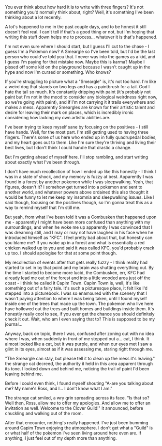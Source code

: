 You ever think about how hard it is to write with three fingers? It's not something you'd normally think about, right? Well, it's something I've been thinking about a lot recently.

A lot's happened to me in the past couple days, and to be honest it still doesn't feel real. I can't tell if that's a good thing or not, but I'm hoping that writing this stuff down helps me to process... whatever it is that's happened.

I'm not even sure where I should start, but I guess I'll cut to the chase - I guess I'm a Pokemon now? A Smeargle so I've been told, but I'd be the last person who could've told you that. I never was into the games as a kid, and I guess I'm paying for that mistake now. Maybe this is karma? Maybe I pissed off some kid on the playground because I wasn't caught up in the hype and now I'm cursed or something. Who knows?

If you're struggling to picture what a "Smeargle" is, it's not too hard. I'm like a weird dog that stands on two legs and has a paintbrush for a tail. God I hate the tail so much. It's constantly dripping with paint (it's probably not paint but I'm not in the mood to consider any biological weirdness right now, so we're going with paint), and if I'm not carrying it it trails everywhere and makes a mess. Apparently Smeargles are known for their artistic talent and desire for leaving their mark on places, which is incredibly ironic considering how lacking my own artistic abilities are.

I've been trying to keep myself sane by focusing on the positives - I still have hands. Well, for the most part. I'm still getting used to having three fingers. There's some of us here who ended up in fully quadrupedal bodies, and my heart goes out to them. Like I'm sure they're thriving and living their best lives, but I don't think I could handle that drastic a change.

But I'm getting ahead of myself here. I'll stop rambling, and start writing about exactly what I've been through.

I don't have much recollection of how I ended up like this honestly - I think I was in a state of shock, and my memory is fuzzy at best. Apparently I was found in a forest by another pokemon while I was sleepwalking. Yeah, that figures, doesn't it? I somehow get turned into a pokemon and sent to another world, and whatever powers above ordained this also thought it would be funny to let me keep my insomnia and sleepwalking issues. Like I said though, focusing on the positives though, so I'm gonna treat this as a way to remind myself that I'm still me.

But yeah, from what I've been told it was a Combusken that happened upon me - apparently I might have been more confused than anything with my surroundings, and when he woke me up apparently I was convinced that I was dreaming still, and I may or may not have laughed in his face when he introduced himself as "KFC". I feel pretty bad about that, but honestly can you blame me? If you woke up in a forest and what is essentially a red chicken walked up to you and said it was called KFC, you'd probably crack up too. I should apologise for that at some point though.

My recollection of events after that gets really fuzzy - I think reality had started to set in by that point and my brain was shutting everything out. By the time I started to become more lucid, the Combusken, err, KFC had already lead me out of the forest and into a little wooded area just off the coast - I think he called it Capim Town. Capim Town is, well, it's like something out of a fairy tale. It's such a picturesque place, it felt like I'd stepped into a picturebook. I was so enamoured with the scenery that I wasn't paying attention to where I was being taken, until I found myself inside one of the trees that made up the town. The pokemon who live here have hollowed out the trees and built homes and buildings inside them. It's honestly really cool to see, if you ever get the chance you should definitely check it out. Wait, who am I even saying that to? This is supposed to be my journal...

Anyway, back on topic, there I was, confused after zoning out with no idea where I was, when suddenly in front of me stepped out a... cat, I think. It almost looked like a cat, but it was purple, and when our eyes met I saw a glint in its eyes, almost as if it was assessing me, staring right through me.

"The Smeargle can stay, but please tell it to clean up the mess it's leaving." the strange cat decreed, the authority it held in this area apparent through its tone. I looked down and behind me, noticing the trail of paint I'd been leaving behind me.

Before I could even think, I found myself shouting "A-are you talking about me? My name's Ross, and I... I don't know what I am."

The strange cat smiled, a wry grin spreading across its face. "Is that so? Well then, Ross, allow me to offer my apologies. And allow me to offer an invitation as well. Welcome to the Clover Guild!" it announced, before chuckling and walking out of the room.

After that encounter, nothing's really happened. I've just been bumming around Capim Town enjoying the atmosphere. I don't get what a "Guild" is or what half of the pokemon I've seen living around here even are. If anything, I just feel out of my depth more than anything.